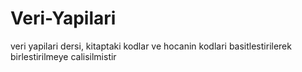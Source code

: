 # Veri-Yapilari
veri yapilari dersi, kitaptaki kodlar ve hocanin kodlari basitlestirilerek birlestirilmeye calisilmistir 
